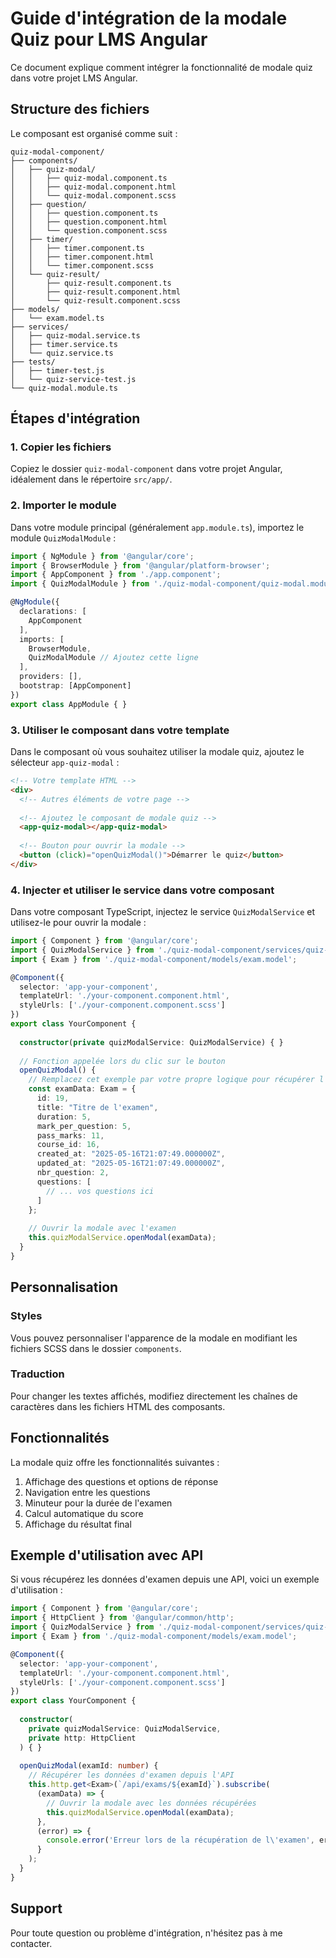 # Guide d'intégration de la modale Quiz pour LMS Angular

Ce document explique comment intégrer la fonctionnalité de modale quiz dans votre projet LMS Angular.

## Structure des fichiers

Le composant est organisé comme suit :
```
quiz-modal-component/
├── components/
│   ├── quiz-modal/
│   │   ├── quiz-modal.component.ts
│   │   ├── quiz-modal.component.html
│   │   └── quiz-modal.component.scss
│   ├── question/
│   │   ├── question.component.ts
│   │   ├── question.component.html
│   │   └── question.component.scss
│   ├── timer/
│   │   ├── timer.component.ts
│   │   ├── timer.component.html
│   │   └── timer.component.scss
│   └── quiz-result/
│       ├── quiz-result.component.ts
│       ├── quiz-result.component.html
│       └── quiz-result.component.scss
├── models/
│   └── exam.model.ts
├── services/
│   ├── quiz-modal.service.ts
│   ├── timer.service.ts
│   └── quiz.service.ts
├── tests/
│   ├── timer-test.js
│   └── quiz-service-test.js
└── quiz-modal.module.ts
```

## Étapes d'intégration

### 1. Copier les fichiers

Copiez le dossier `quiz-modal-component` dans votre projet Angular, idéalement dans le répertoire `src/app/`.

### 2. Importer le module

Dans votre module principal (généralement `app.module.ts`), importez le module `QuizModalModule` :

```typescript
import { NgModule } from '@angular/core';
import { BrowserModule } from '@angular/platform-browser';
import { AppComponent } from './app.component';
import { QuizModalModule } from './quiz-modal-component/quiz-modal.module';

@NgModule({
  declarations: [
    AppComponent
  ],
  imports: [
    BrowserModule,
    QuizModalModule // Ajoutez cette ligne
  ],
  providers: [],
  bootstrap: [AppComponent]
})
export class AppModule { }
```

### 3. Utiliser le composant dans votre template

Dans le composant où vous souhaitez utiliser la modale quiz, ajoutez le sélecteur `app-quiz-modal` :

```html
<!-- Votre template HTML -->
<div>
  <!-- Autres éléments de votre page -->
  
  <!-- Ajoutez le composant de modale quiz -->
  <app-quiz-modal></app-quiz-modal>
  
  <!-- Bouton pour ouvrir la modale -->
  <button (click)="openQuizModal()">Démarrer le quiz</button>
</div>
```

### 4. Injecter et utiliser le service dans votre composant

Dans votre composant TypeScript, injectez le service `QuizModalService` et utilisez-le pour ouvrir la modale :

```typescript
import { Component } from '@angular/core';
import { QuizModalService } from './quiz-modal-component/services/quiz-modal.service';
import { Exam } from './quiz-modal-component/models/exam.model';

@Component({
  selector: 'app-your-component',
  templateUrl: './your-component.component.html',
  styleUrls: ['./your-component.component.scss']
})
export class YourComponent {
  
  constructor(private quizModalService: QuizModalService) { }
  
  // Fonction appelée lors du clic sur le bouton
  openQuizModal() {
    // Remplacez cet exemple par votre propre logique pour récupérer l'examen
    const examData: Exam = {
      id: 19,
      title: "Titre de l'examen",
      duration: 5,
      mark_per_question: 5,
      pass_marks: 11,
      course_id: 16,
      created_at: "2025-05-16T21:07:49.000000Z",
      updated_at: "2025-05-16T21:07:49.000000Z",
      nbr_question: 2,
      questions: [
        // ... vos questions ici
      ]
    };
    
    // Ouvrir la modale avec l'examen
    this.quizModalService.openModal(examData);
  }
}
```

## Personnalisation

### Styles

Vous pouvez personnaliser l'apparence de la modale en modifiant les fichiers SCSS dans le dossier `components`.

### Traduction

Pour changer les textes affichés, modifiez directement les chaînes de caractères dans les fichiers HTML des composants.

## Fonctionnalités

La modale quiz offre les fonctionnalités suivantes :

1. Affichage des questions et options de réponse
2. Navigation entre les questions
3. Minuteur pour la durée de l'examen
4. Calcul automatique du score
5. Affichage du résultat final

## Exemple d'utilisation avec API

Si vous récupérez les données d'examen depuis une API, voici un exemple d'utilisation :

```typescript
import { Component } from '@angular/core';
import { HttpClient } from '@angular/common/http';
import { QuizModalService } from './quiz-modal-component/services/quiz-modal.service';
import { Exam } from './quiz-modal-component/models/exam.model';

@Component({
  selector: 'app-your-component',
  templateUrl: './your-component.component.html',
  styleUrls: ['./your-component.component.scss']
})
export class YourComponent {
  
  constructor(
    private quizModalService: QuizModalService,
    private http: HttpClient
  ) { }
  
  openQuizModal(examId: number) {
    // Récupérer les données d'examen depuis l'API
    this.http.get<Exam>(`/api/exams/${examId}`).subscribe(
      (examData) => {
        // Ouvrir la modale avec les données récupérées
        this.quizModalService.openModal(examData);
      },
      (error) => {
        console.error('Erreur lors de la récupération de l\'examen', error);
      }
    );
  }
}
```

## Support

Pour toute question ou problème d'intégration, n'hésitez pas à me contacter.
